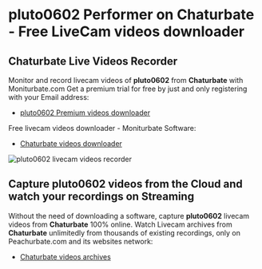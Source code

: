 # pluto0602 Performer on Chaturbate - Free LiveCam videos downloader

## Chaturbate Live Videos Recorder

Monitor and record livecam videos of **pluto0602** from **Chaturbate** with Moniturbate.com
Get a premium trial for free by just and only registering with your Email address:
* [pluto0602 Premium videos downloader](https://moniturbate.com/request-demo-licence-key.html)

Free livecam videos downloader - Moniturbate Software:
* [Chaturbate videos downloader](https://moniturbate.com/moniturbate-download-software.html)

![pluto0602 livecam videos recorder](https://peachurnet.com/templates/moniturbate-software.png)


## Capture pluto0602 videos from the Cloud and watch your recordings on Streaming

Without the need of downloading a software, capture **pluto0602** livecam videos from **Chaturbate** 100% online.
Watch Livecam archives from **Chaturbate** unlimitedly from thousands of existing recordings, only on Peachurbate.com and its websites network:
* [Chaturbate videos archives](https://peachurnet.com/)